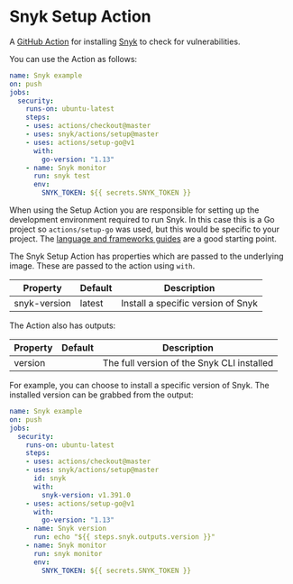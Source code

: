 # Snyk Setup Action

A [GitHub Action](https://github.com/features/actions) for installing [Snyk](https://snyk.co/SnykGH) to check for
vulnerabilities.

You can use the Action as follows:

```yaml
name: Snyk example 
on: push
jobs:
  security:
    runs-on: ubuntu-latest
    steps:
    - uses: actions/checkout@master
    - uses: snyk/actions/setup@master
    - uses: actions/setup-go@v1
      with:
        go-version: "1.13"
    - name: Snyk monitor 
      run: snyk test
      env:
        SNYK_TOKEN: ${{ secrets.SNYK_TOKEN }}
```

When using the Setup Action you are responsible for setting up the development environment required to run Snyk.
In this case this is a Go project so `actions/setup-go` was used, but this would be specific to your project. The [language and frameworks guides](https://docs.github.com/en/actions/language-and-framework-guides) are a good starting point.

The Snyk Setup Action has properties which are passed to the underlying image. These are
passed to the action using `with`.

| Property | Default | Description |
| --- | --- | --- |
| snyk-version | latest | Install a specific version of Snyk |

The Action also has outputs:

| Property | Default | Description |
| --- | --- | --- |
| version |   | The full version of the Snyk CLI installed |

For example, you can choose to install a specific version of Snyk. The installed version can be
grabbed from the output:

```yaml
name: Snyk example
on: push
jobs:
  security:
    runs-on: ubuntu-latest
    steps:
    - uses: actions/checkout@master
    - uses: snyk/actions/setup@master
      id: snyk
      with:
        snyk-version: v1.391.0
    - uses: actions/setup-go@v1
      with:
        go-version: "1.13"
    - name: Snyk version
      run: echo "${{ steps.snyk.outputs.version }}"
    - name: Snyk monitor 
      run: snyk monitor
      env:
        SNYK_TOKEN: ${{ secrets.SNYK_TOKEN }}
```
